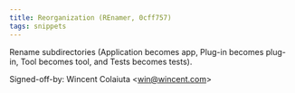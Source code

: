 ```yaml
---
title: Reorganization (REnamer, 0cff757)
tags: snippets
---
```


Rename subdirectories (Application becomes app, Plug-in becomes plug-in, Tool becomes tool, and Tests becomes tests).

Signed-off-by: Wincent Colaiuta &lt;win@wincent.com&gt;
